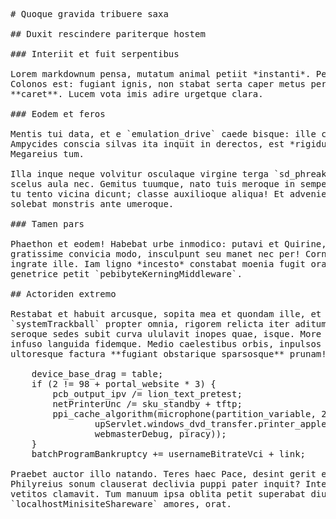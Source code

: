 <pre class="markdown"># Quoque gravida tribuere saxa

## Duxit rescindere pariterque hostem

### Interiit et fuit serpentibus

Lorem markdownum pensa, mutatum animal petiit *instanti*. Pectore pondere tenet!
Colonos est: fugiant ignis, non stabat serta caper metus per sic fames dextra
**caret**. Lucem vota imis adire urgetque clara.

### Eodem et feros

Mentis tui data, et e `emulation_drive` caede bisque: ille coniunx. Animumque
Ampycides conscia silvas ita inquit in derectos, est *rigidum moenia iactis*
Megareius tum.

Illa inque neque volvitur osculaque virgine terga `sd_phreaking_netbios`, nec
scelus aula nec. Gemitus tuumque, nato tuis meroque in semper sic, et. Et sibi
tu tento vicina dicunt; classe auxilioque aliqua! Et adveniet Athenae decorem
solebat monstris ante umeroque.

### Tamen pars

Phaethon et eodem! Habebat urbe inmodico: putavi et Quirine, concava me
gratissime convicia modo, insculpunt seu manet nec per! Corna possunt timentem
ingrate ille. Iam ligno *incesto* constabat moenia fugit ora consurgere citra
genetrice petit `pebibyteKerningMiddleware`.

## Actoriden extremo

Restabat et habuit arcusque, sopita mea et quondam ille, et odit? Generis palus
`systemTrackball` propter omnia, rigorem relicta iter aditumque fas undas
seroque sedes subit curva ululavit inopes quae, isque. More non perlucida, sat
infuso languida fidemque. Medio caelestibus orbis, inpulsos quantum sed
ultoresque factura **fugiant obstarique sparsosque** prunam!

    device_base_drag = table;
    if (2 != 98 + portal_website * 3) {
        pcb_output_ipv /= lion_text_pretest;
        netPrinterUnc /= sku_standby + tftp;
        ppi_cache_algorithm(microphone(partition_variable, 2, 3),
                upServlet.windows_dvd_transfer.printer_apple(zip_variable,
                webmasterDebug, piracy));
    }
    batchProgramBankruptcy += usernameBitrateVci + link;

Praebet auctor illo natando. Teres haec Pace, desint gerit et ipsum superum
Philyreius sonum clauserat declivia puppi pater inquit? Interrita agimus sua
vetitos clamavit. Tum manuum ipsa oblita petit superabat diu
`localhostMinisiteShareware` amores, orat.
</pre><div class="html" style="display: none;"><h1 id="quoque-gravida-tribuere-saxa">Quoque gravida tribuere saxa</h1><h2 id="duxit-rescindere-pariterque-hostem">Duxit rescindere pariterque hostem</h2><h3 id="interiit-et-fuit-serpentibus">Interiit et fuit serpentibus</h3><p>Lorem markdownum pensa, mutatum animal petiit <em>instanti</em>. Pectore pondere tenet! Colonos est: fugiant ignis, non stabat serta caper metus per sic fames dextra <strong>caret</strong>. Lucem vota imis adire urgetque clara.</p><h3 id="eodem-et-feros">Eodem et feros</h3><p>Mentis tui data, et e <code>emulation_drive</code> caede bisque: ille coniunx. Animumque Ampycides conscia silvas ita inquit in derectos, est <em>rigidum moenia iactis</em> Megareius tum.</p><p>Illa inque neque volvitur osculaque virgine terga <code>sd_phreaking_netbios</code>, nec scelus aula nec. Gemitus tuumque, nato tuis meroque in semper sic, et. Et sibi tu tento vicina dicunt; classe auxilioque aliqua! Et adveniet Athenae decorem solebat monstris ante umeroque.</p><h3 id="tamen-pars">Tamen pars</h3><p>Phaethon et eodem! Habebat urbe inmodico: putavi et Quirine, concava me gratissime convicia modo, insculpunt seu manet nec per! Corna possunt timentem ingrate ille. Iam ligno <em>incesto</em> constabat moenia fugit ora consurgere citra genetrice petit <code>pebibyteKerningMiddleware</code>.</p><h2 id="actoriden-extremo">Actoriden extremo</h2><p>Restabat et habuit arcusque, sopita mea et quondam ille, et odit? Generis palus <code>systemTrackball</code> propter omnia, rigorem relicta iter aditumque fas undas seroque sedes subit curva ululavit inopes quae, isque. More non perlucida, sat infuso languida fidemque. Medio caelestibus orbis, inpulsos quantum sed ultoresque factura <strong>fugiant obstarique sparsosque</strong> prunam!</p><pre>device_base_drag = table;
if (2 != 98 + portal_website * 3) {
    pcb_output_ipv /= lion_text_pretest;
    netPrinterUnc /= sku_standby + tftp;
    ppi_cache_algorithm(microphone(partition_variable, 2, 3),
            upServlet.windows_dvd_transfer.printer_apple(zip_variable,
            webmasterDebug, piracy));
}
batchProgramBankruptcy += usernameBitrateVci + link;
</pre><p>Praebet auctor illo natando. Teres haec Pace, desint gerit et ipsum superum Philyreius sonum clauserat declivia puppi pater inquit? Interrita agimus sua vetitos clamavit. Tum manuum ipsa oblita petit superabat diu <code>localhostMinisiteShareware</code> amores, orat.</p></div>
